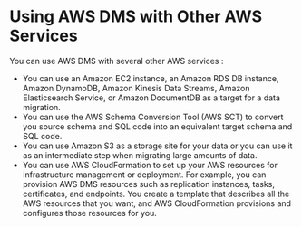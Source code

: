 # Using AWS DMS with Other AWS Services<a name="CHAP_Introduction.AWS"></a>

You can use AWS DMS with several other AWS services :
+ You can use an Amazon EC2 instance, an Amazon RDS DB instance, Amazon DynamoDB, Amazon Kinesis Data Streams, Amazon Elasticsearch Service, or Amazon DocumentDB as a target for a data migration\.
+ You can use the AWS Schema Conversion Tool \(AWS SCT\) to convert you source schema and SQL code into an equivalent target schema and SQL code\.
+ You can use Amazon S3 as a storage site for your data or you can use it as an intermediate step when migrating large amounts of data\.
+ You can use AWS CloudFormation to set up your AWS resources for infrastructure management or deployment\. For example, you can provision AWS DMS resources such as replication instances, tasks, certificates, and endpoints\. You create a template that describes all the AWS resources that you want, and AWS CloudFormation provisions and configures those resources for you\.
